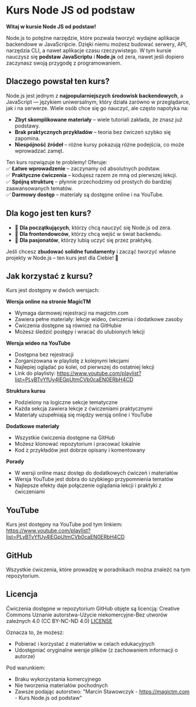 # Kurs Node JS od podstaw

**Witaj w kursie Node JS od podstaw!**

Node.js to potężne narzędzie, które pozwala tworzyć wydajne aplikacje backendowe w JavaScripcie. Dzięki niemu możesz budować serwery, API, narzędzia CLI, a nawet aplikacje czasu rzeczywistego. W tym kursie nauczysz się **podstaw JavaScriptu** i **Node.js** od zera, nawet jeśli dopiero zaczynasz swoją przygodę z programowaniem.

## Dlaczego powstał ten kurs?

Node.js jest jednym z **najpopularniejszych środowisk backendowych**, a JavaScript — językiem uniwersalnym, który działa zarówno w przeglądarce, jak i na serwerze. Wiele osób chce się go nauczyć, ale często napotyka na:

-   **Zbyt skomplikowane materiały** – wiele tutoriali zakłada, że znasz już podstawy.
-   **Brak praktycznych przykładów** – teoria bez ćwiczeń szybko się zapomina.
-   **Niespójność źródeł** – różne kursy pokazują różne podejścia, co może wprowadzać zamęt.

Ten kurs rozwiązuje te problemy! Oferuje:  
✅ **Łatwe wprowadzenie** – zaczynamy od absolutnych podstaw.  
✅ **Praktyczne ćwiczenia** – kodujesz razem ze mną od pierwszej lekcji.  
✅ **Spójną strukturę** – płynnie przechodzimy od prostych do bardziej zaawansowanych tematów.  
✅ **Darmowy dostęp** – materiały są dostępne online i na YouTube.

## Dla kogo jest ten kurs?

-   👶 **Dla początkujących**, którzy chcą nauczyć się Node.js od zera.
-   🚀 **Dla frontendowców**, którzy chcą wejść w świat backendu.
-   🔧 **Dla pasjonatów**, którzy lubią uczyć się przez praktykę.

Jeśli chcesz **zbudować solidne fundamenty** i zacząć tworzyć własne projekty w Node.js – ten kurs jest dla Ciebie! 🚀

## Jak korzystać z kursu?

Kurs jest dostępny w dwóch wersjach:

**Wersja online na stronie MagicTM**

-   Wymaga darmowej rejestracji na magictm.com
-   Zawiera pełne materiały: lekcje wideo, ćwiczenia i dodatkowe zasoby
-   Ćwiczenia dostępne są również na GitHubie
-   Możesz śledzić postępy i wracać do ulubionych lekcji

**Wersja wideo na YouTube**

-   Dostępna bez rejestracji
-   Zorganizowana w playlistę z kolejnymi lekcjami
-   Najlepiej oglądać po kolei, od pierwszej do ostatniej lekcji
-   Link do playlisty: https://www.youtube.com/playlist?list=PLyBTvYfUy4lEGpUtmCVb0caEN0ERbH4CD

**Struktura kursu**

-   Podzielony na logiczne sekcje tematyczne
-   Każda sekcja zawiera lekcje z ćwiczeniami praktycznymi
-   Materiały uzupełniają się między wersją online i YouTube

**Dodatkowe materiały**

-   Wszystkie ćwiczenia dostępne na GitHub
-   Możesz klonować repozytorium i pracować lokalnie
-   Kod z przykładów jest dobrze opisany i komentowany

**Porady**

-   W wersji online masz dostęp do dodatkowych ćwiczeń i materiałów
-   Wersja YouTube jest dobra do szybkiego przypomnienia tematów
-   Najlepsze efekty daje połączenie oglądania lekcji i praktyki z ćwiczeniami

## YouTube

Kurs jest dostępny na YouTube pod tym linkiem: https://www.youtube.com/playlist?list=PLyBTvYfUy4lEGpUtmCVb0caEN0ERbH4CD

## GitHub

Wszystkie ćwiczenia, które prowadzę w poradnikach można znaleźć na tym repozytorium.

## Licencja

Ćwiczenia dostępne w repozytorium GitHub objęte są licencją:
Creative Commons Uznanie autorstwa-Użycie niekomercyjne-Bez utworów zależnych 4.0 (CC BY-NC-ND 4.0) [LICENSE](LICENSE)

Oznacza to, że możesz:

-   Pobierać i korzystać z materiałów w celach edukacyjnych
-   Udostępniać oryginalne wersje plików (z zachowaniem informacji o autorze)

Pod warunkiem:

-   Braku wykorzystania komercyjnego
-   Nie tworzenia materiałów pochodnych
-   Zawsze podając autorstwo: "Marcin Stawowczyk - https://magictm.com - Kurs Node.js od podstaw"
